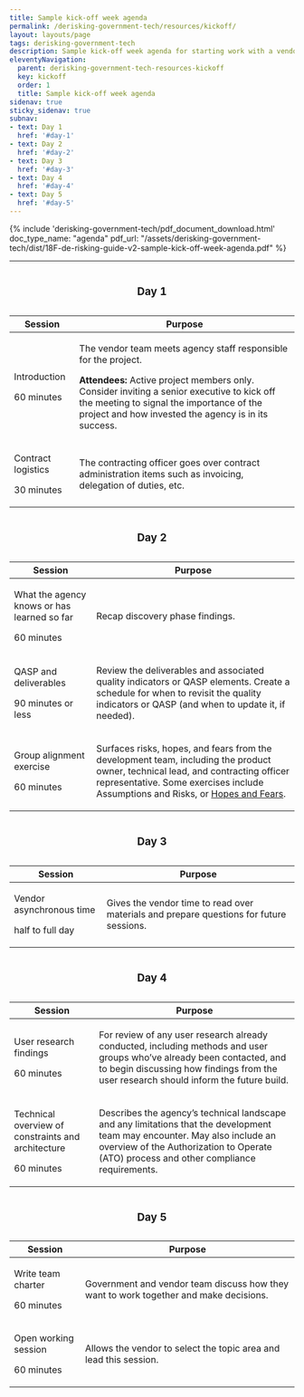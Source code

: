 ```yaml
---
title: Sample kick-off week agenda
permalink: /derisking-government-tech/resources/kickoff/
layout: layouts/page
tags: derisking-government-tech
description: Sample kick-off week agenda for starting work with a vendor development team building custom software for a government agency.
eleventyNavigation:
  parent: derisking-government-tech-resources-kickoff
  key: kickoff
  order: 1
  title: Sample kick-off week agenda
sidenav: true
sticky_sidenav: true
subnav:
- text: Day 1
  href: '#day-1'
- text: Day 2
  href: '#day-2'
- text: Day 3
  href: '#day-3'
- text: Day 4
  href: '#day-4'
- text: Day 5
  href: '#day-5'
---
```


{% include 'derisking-government-tech/pdf_document_download.html' doc_type_name: "agenda" pdf_url: "/assets/derisking-government-tech/dist/18F-de-risking-guide-v2-sample-kick-off-week-agenda.pdf" %}

---

<table class="kick-off-table">
  <caption><h3 id="day-1">Day 1</h3></caption>
  <thead>
    <tr>
      <th>Session</th>
      <th>Purpose</th>
    </tr>
  </thead>
  <tbody>
    <tr>
      <td>
        <p class="session-name">Introduction</p>
        <p class="session-time">60 minutes</p>
      </td>
      <td>
        <p>The vendor team meets agency staff responsible for the project.</p>
        <p><strong>Attendees:</strong> Active project members only. Consider inviting a senior executive to kick off the meeting to signal the importance of the project and how invested the agency is in its success.</p>
      </td>
    </tr>
    <tr>
      <td>
        <p class="session-name">Contract logistics</p>
        <p class="session-time">30 minutes</p>
      </td>
      <td>
        <p>The contracting officer goes over contract administration items such as invoicing, delegation of duties, etc.</p>
      </td>
    </tr>
  </tbody>
</table>

<table class="kick-off-table">
  <caption><h3 id="day-2">Day 2</h3></caption>
  <thead>
    <tr>
      <th>Session</th>
      <th>Purpose</th>
    </tr>
  </thead>
  <tbody>
    <tr>
      <td>
        <p class="session-name">What the agency knows or has learned so far</p>
        <p class="session-time">60 minutes</p>
      </td>
      <td>
        <p>Recap discovery phase findings.</p>
      </td>
    </tr>
    <tr>
      <td>
        <p class="session-name">QASP and deliverables</p>
        <p class="session-time">90 minutes or less</p>
      </td>
      <td>
        <p>Review the deliverables and associated quality indicators or QASP elements. Create a schedule for when to revisit the quality indicators or QASP (and when to update it, if needed). </p>
      </td>
    </tr>
    <tr>
      <td>
        <p class="session-name">Group alignment exercise</p>
        <p class="session-time">60 minutes</p>
      </td>
      <td>
        <p>Surfaces risks, hopes, and fears from the development team, including the product owner, technical lead, and contracting officer representative. Some exercises include Assumptions and Risks, or <a href={{ "https://methods.18f.gov/discover/hopes-and-fears/" | url }}>Hopes and Fears</a>.</p>
      </td>
    </tr>
  </tbody>
</table>

<table class="kick-off-table">
  <caption><h3 id="day-3">Day 3</h3></caption>
  <thead>
    <tr>
      <th>Session</th>
      <th>Purpose</th>
    </tr>
  </thead>
  <tbody>
    <tr>
      <td>
        <p class="session-name">Vendor asynchronous time</p>
        <p class="session-time">half to full day</p>
      </td>
      <td>
        <p>Gives the vendor time to read over materials and prepare questions for future sessions.</p>
      </td>
    </tr>
  </tbody>
</table>

<table class="kick-off-table">
  <caption><h3 id="day-4">Day 4</h3></caption>
  <thead>
    <tr>
      <th>Session</th>
      <th>Purpose</th>
    </tr>
  </thead>
  <tbody>
    <tr>
      <td>
        <p class="session-name">User research findings</p>
        <p class="session-time">60 minutes</p>
      </td>
      <td>
        <p>For review of any user research already conducted, including methods and user groups who’ve already been contacted, and to begin discussing how findings from the user research should inform the future build.</p>
      </td>
    </tr>
    <tr>
      <td>
        <p class="session-name">Technical overview of constraints and architecture</p>
        <p class="session-time">60 minutes</p>
      </td>
      <td>
        <p>Describes the agency’s technical landscape and any limitations that the development team may encounter. May also include an overview of the Authorization to Operate (ATO) process and other compliance requirements.</p>
      </td>
    </tr>
  </tbody>
</table>

<table class="kick-off-table">
  <caption><h3 id="day-5">Day 5</h3></caption>
  <thead>
    <tr>
      <th>Session</th>
      <th>Purpose</th>
    </tr>
  </thead>
  <tbody>
    <tr>
      <td>
        <p class="session-name">Write team charter</p>
        <p class="session-time">60 minutes</p>
      </td>
      <td>
        <p>Government and vendor team discuss how they want to work together and make decisions.</p>
      </td>
    </tr>
    <tr>
      <td>
        <p class="session-name">Open working session</p>
        <p class="session-time">60 minutes</p>
      </td>
      <td>
        <p>Allows the vendor to select the topic area and lead this session.</p>
      </td>
    </tr>
  </tbody>
</table>
